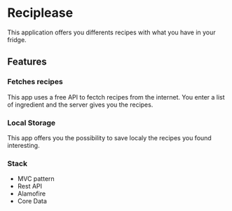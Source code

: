# Reciplease

This application offers you differents recipes with what you have in your fridge.

## Features

### Fetches recipes

This app uses a free API to fectch recipes from the internet. You enter a list of ingredient and the server gives you the recipes.

### Local Storage

This app offers you the possibility to save localy the recipes you found interesting.

### Stack
- MVC pattern
- Rest API
- Alamofire
- Core Data
